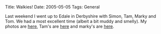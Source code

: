 Title: Walkies!
Date: 2005-05-05
Tags: General

Last weekend I went up to Edale in Derbyshire with Simon, Tam, Marky and Tom. We had a most excellent time (albeit a bit muddy and smelly). My photos are [here](http://gallery.tenshu.net/thumbnails.php?album=26), Tam's are [here](http://tamsin.moye.me.uk/pics/gallery/peaks/) and marky's are [here](http://photos.mark.section.me.uk/edalex/).
